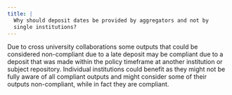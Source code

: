 ```yaml
---
title: |
  Why should deposit dates be provided by aggregators and not by
  single institutions?
---
```

Due to cross university collaborations some outputs that could be
considered non-compliant due to a late deposit may be compliant
due to a deposit that was made within the policy timeframe at
another institution or subject repository. Individual institutions
could benefit as they might not be fully aware of all compliant
outputs and might consider some of their outputs non-compliant,
while in fact they are compliant.
